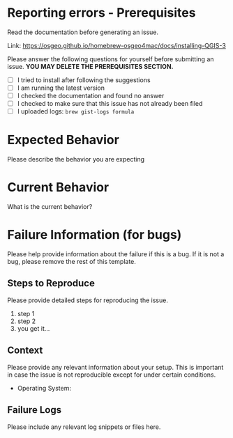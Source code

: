 # Reporting errors - Prerequisites

Read the documentation before generating an issue.

Link: https://osgeo.github.io/homebrew-osgeo4mac/docs/installing-QGIS-3

Please answer the following questions for yourself before submitting an issue. **YOU MAY DELETE THE PREREQUISITES SECTION.**

- [ ] I tried to install after following the suggestions
- [ ] I am running the latest version
- [ ] I checked the documentation and found no answer
- [ ] I checked to make sure that this issue has not already been filed
- [ ] I uploaded logs: `brew gist-logs formula`

# Expected Behavior

Please describe the behavior you are expecting

# Current Behavior

What is the current behavior?

# Failure Information (for bugs)

Please help provide information about the failure if this is a bug. If it is not a bug, please remove the rest of this template.

## Steps to Reproduce

Please provide detailed steps for reproducing the issue.

1. step 1
2. step 2
3. you get it...

## Context

Please provide any relevant information about your setup. This is important in case the issue is not reproducible except for under certain conditions.

* Operating System:

## Failure Logs

Please include any relevant log snippets or files here.